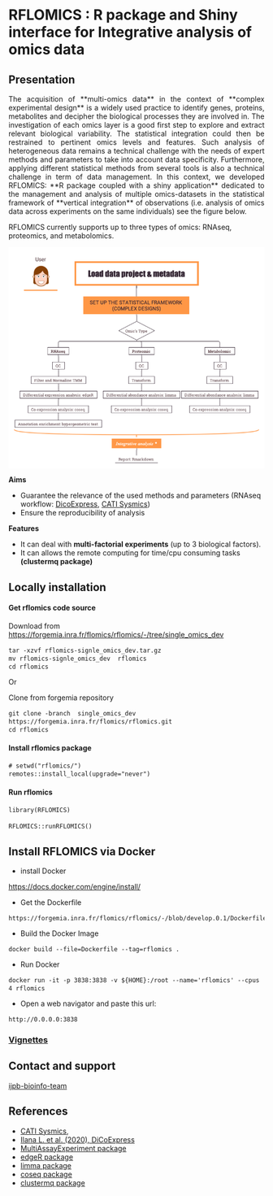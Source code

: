 # RFLOMICS : R package and Shiny interface for Integrative analysis of omics data

## Presentation

<p style='text-align: justify;'>  The acquisition of **multi-omics data** in the context of **complex experimental design** is a widely used practice to 
identify genes, proteins, metabolites and decipher the biological processes they are involved in. The investigation of each omics layer is a good first step to explore and extract relevant biological variability. The statistical integration could then
be restrained to pertinent omics levels and features. Such analysis of heterogeneous data remains a technical 
challenge with the needs of expert methods and parameters to take into account data specificity.
Furthermore, applying different statistical methods from several tools is also a technical challenge in term of data management. 
In this context, we developed RFLOMICS:  **R package coupled with a shiny application** dedicated to the management and analysis of multiple omics-datasets in the statistical framework of **vertical integration** of observations (i.e. analysis of omics data across experiments on the same individuals) see the figure below. </p>

RFLOMICS currently supports up to three types of omics: RNAseq, proteomics, and metabolomics. 

<img src="man/figures/Rflomics_features.png" align="center" width="600"/>

**Aims**
- Guarantee the relevance of the used methods and parameters (RNAseq workflow: [DicoExpress](https://plantmethods.biomedcentral.com/articles/10.1186/s13007-020-00611-7), [CATI Sysmics](https://sysmics.cati.inrae.fr/))
- Ensure the reproducibility of analysis

**Features**
- It can deal with **multi-factorial experiments** (up to 3 biological factors).
- It can allows the remote computing for time/cpu consuming tasks **(clustermq package)**

## Locally installation

#### Get rflomics code source

Download from https://forgemia.inra.fr/flomics/rflomics/-/tree/single_omics_dev

```
tar -xzvf rflomics-signle_omics_dev.tar.gz
mv rflomics-signle_omics_dev  rflomics
cd rflomics
```

Or

Clone from forgemia repository
```
git clone -branch  single_omics_dev  https://forgemia.inra.fr/flomics/rflomics.git
cd rflomics
```

#### Install rflomics package

``` {.r}
# setwd("rflomics/")
remotes::install_local(upgrade="never")
```

#### Run rflomics

``` {.r}
library(RFLOMICS)

RFLOMICS::runRFLOMICS()
```

## Install RFLOMICS via Docker

* install Docker

https://docs.docker.com/engine/install/

* Get the Dockerfile

```
https://forgemia.inra.fr/flomics/rflomics/-/blob/develop.0.1/Dockerfile
```

* Build the Docker Image

```
docker build --file=Dockerfile --tag=rflomics .
```

* Run Docker

```
docker run -it -p 3838:3838 -v ${HOME}:/root --name='rflomics' --cpus 4 rflomics
```

* Open a web navigator and paste this url: 

```
http://0.0.0.0:3838
```

### [Vignettes](https://flomics.pages.mia.inra.fr/rflomics/index.html)

## Contact and support
[ijpb-bioinfo-team](mailto:ijpb-bioinfo-team@inrae.fr)

## References
- [CATI Sysmics](https://sysmics.cati.inrae.fr/),
- [Ilana L. et al. (2020), DiCoExpress](http://eutils.ncbi.nlm.nih.gov/entrez/eutils/elink.fcgi?dbfrom=pubmed&id=32426025&retmode=ref&cmd=prlinks)
- [MultiAssayExperiment package](https://bioconductor.org/packages/release/bioc/html/MultiAssayExperiment.html)
- [edgeR package](https://bioconductor.org/packages/release/bioc/html/edgeR.html)
- [limma package](https://bioconductor.org/packages/release/bioc/html/limma.html)
- [coseq package](https://bioconductor.org/packages/release/bioc/html/coseq.html)
- [clustermq package](https://cran.r-project.org/web/packages/clustermq/index.html)
  

